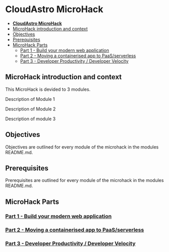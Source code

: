 # **CloudAstro MicroHack**

- [**CloudAstro MicroHack**](#cloudastro-microhack)
- [MicroHack introduction and context](#microhack-introduction-and-context)
- [Objectives](#objectives)
- [Prerequisites](#prerequisites)
- [MicroHack Parts](#microhack-parts)
  - [Part 1 - Build your modern web application](./01-build-your-modern-web-application/README.md)
  - [Part 2 - Moving a containerised app to PaaS/serverless](./02-Moving-a-containerised-app-to-PaaS-serverless/)
  - [Part 3 - Developer Productivity / Developer Velocity](./03=Developer-Productivity/Developer-Velocity)

## MicroHack introduction and context

This MicroHack is devided to 3 modules.

Description of Module 1

Description of Module 2

Description of module 3

## Objectives

Objectives are outlined for every module of the microhack in the modules README.md.

## Prerequisites

Prerequisites are outlined for every module of the microhack in the modules README.md.

## MicroHack Parts

### [Part 1 - Build your modern web application](./01-build-your-modern-web-application/README.md)

### [Part 2 - Moving a containerised app to PaaS/serverless](./02-Moving-a-containerised-app-to-PaaS-serverless/)

### [Part 3 - Developer Productivity / Developer Velocity ](./03=Developer-Productivity/Developer-Velocity)
